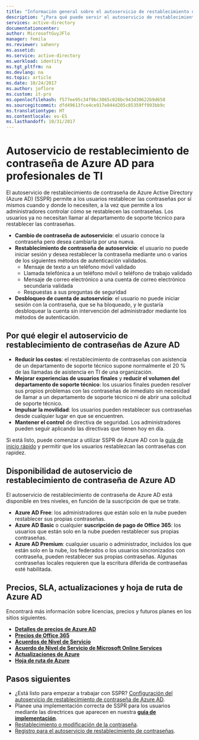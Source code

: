 ```yaml
---
title: "Información general sobre el autoservicio de restablecimiento de contraseña | Microsoft Docs"
description: "¿Para qué puede servir el autoservicio de restablecimiento de contraseña de Azure AD en una organización?"
services: active-directory
documentationcenter: 
author: MicrosoftGuyJFlo
manager: femila
ms.reviewer: sahenry
ms.assetid: 
ms.service: active-directory
ms.workload: identity
ms.tgt_pltfrm: na
ms.devlang: na
ms.topic: article
ms.date: 10/24/2017
ms.author: joflore
ms.custom: it-pro
ms.openlocfilehash: f577ee95c34f9bc3065c026bc943d30622b9d658
ms.sourcegitcommit: dfd49613fce4ce917e844d205c85359ff093bb9c
ms.translationtype: HT
ms.contentlocale: es-ES
ms.lasthandoff: 10/31/2017
---
```

# <a name="azure-ad-self-service-password-reset-for-the-it-professional"></a>Autoservicio de restablecimiento de contraseña de Azure AD para profesionales de TI

El autoservicio de restablecimiento de contraseña de Azure Active Directory (Azure AD) (SSPR) permite a los usuarios restablecer las contraseñas por sí mismos cuando y donde lo necesiten, a la vez que permite a los administradores controlar cómo se restablecen las contraseñas. Los usuarios ya no necesitan llamar al departamento de soporte técnico para restablecer las contraseñas.

* **Cambio de contraseña de autoservicio**: el usuario conoce la contraseña pero desea cambiarla por una nueva.
* **Restablecimiento de contraseña de autoservicio**: el usuario no puede iniciar sesión y desea restablecer la contraseña mediante uno o varios de los siguientes métodos de autenticación validados.
   * Mensaje de texto a un teléfono móvil validado
   * Llamada telefónica a un teléfono móvil o teléfono de trabajo validado
   * Mensaje de correo electrónico a una cuenta de correo electrónico secundaria validada
   * Respuestas a sus preguntas de seguridad
* **Desbloqueo de cuenta de autoservicio**: el usuario no puede iniciar sesión con la contraseña, que se ha bloqueado, y le gustaría desbloquear la cuenta sin intervención del administrador mediante los métodos de autenticación.

## <a name="why-choose-azure-ad-self-service-password-reset"></a>Por qué elegir el autoservicio de restablecimiento de contraseñas de Azure AD

* **Reducir los costos**: el restablecimiento de contraseñas con asistencia de un departamento de soporte técnico supone normalmente el 20 % de las llamadas de asistencia en TI de una organización. 
* **Mejorar experiencias de usuarios finales** y **reducir el volumen del departamento de soporte técnico**: los usuarios finales pueden resolver sus propios problemas con las contraseñas de inmediato sin necesidad de llamar a un departamento de soporte técnico ni de abrir una solicitud de soporte técnico.
* **Impulsar la movilidad**: los usuarios pueden restablecer sus contraseñas desde cualquier lugar en que se encuentren.
* **Mantener el control** de directiva de seguridad. Los administradores pueden seguir aplicando las directivas que tienen hoy en día.

Si está listo, puede comenzar a utilizar SSPR de Azure AD con la [guía de inicio rápido](active-directory-passwords-getting-started.md) y permitir que los usuarios restablezcan las contraseñas con rapidez.

## <a name="azure-ad-self-service-password-reset-availability"></a>Disponibilidad de autoservicio de restablecimiento de contraseña de Azure AD

El autoservicio de restablecimiento de contraseña de Azure AD está disponible en tres niveles, en función de la suscripción de que se trate.

* **Azure AD Free**: los administradores que están solo en la nube pueden restablecer sus propias contraseñas.
* **Azure AD Basic** o cualquier **suscripción de pago de Office 365**: los usuarios que están solo en la nube pueden restablecer sus propias contraseñas.
* **Azure AD Premium**: cualquier usuario o administrador, incluidos los que están solo en la nube, los federados o los usuarios sincronizados con contraseña, pueden restablecer sus propias contraseñas. Algunas contraseñas locales requieren que la escritura diferida de contraseñas esté habilitada.

## <a name="azure-ad-pricing-sla-updates-and-roadmap"></a>Precios, SLA, actualizaciones y hoja de ruta de Azure AD

Encontrará más información sobre licencias, precios y futuros planes en los sitios siguientes.

* [**Detalles de precios de Azure AD**](https://azure.microsoft.com/pricing/details/active-directory/)
* [**Precios de Office 365**](https://products.office.com/compare-all-microsoft-office-products?tab=2)
* [**Acuerdos de Nivel de Servicio**](https://azure.microsoft.com/support/legal/sla/)
* [**Acuerdo de Nivel de Servicio de Microsoft Online Services**](http://go.microsoft.com/fwlink/?LinkID=272026&clcid=0x409)
* [**Actualizaciones de Azure**](https://azure.microsoft.com/updates/)
* [**Hoja de ruta de Azure**](https://www.microsoft.com/cloud-platform/roadmap-recently-available)

## <a name="next-steps"></a>Pasos siguientes

* ¿Está listo para empezar a trabajar con SSPR? [Configuración del autoservicio de restablecimiento de contraseña de Azure AD](active-directory-passwords-getting-started.md).
* Planee una implementación correcta de SSPR para los usuarios mediante las directrices que aparecen en nuestra [**guía de implementación**](active-directory-passwords-best-practices.md).
* [Restablecimiento o modificación de la contraseña](active-directory-passwords-update-your-own-password.md).
* [Registro para el autoservicio de restablecimiento de contraseñas](active-directory-passwords-reset-register.md).